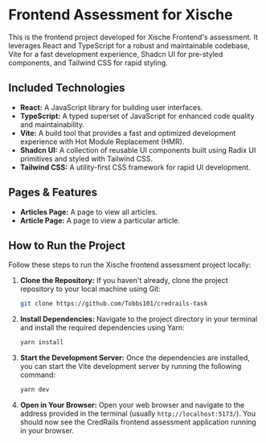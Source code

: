 # Frontend Assessment for Xische

This is the frontend project developed for Xische Frontend's assessment. It leverages React and TypeScript for a robust and maintainable codebase, Vite for a fast development experience, Shadcn UI for pre-styled components, and Tailwind CSS for rapid styling.

## Included Technologies

- **React:** A JavaScript library for building user interfaces.
- **TypeScript:** A typed superset of JavaScript for enhanced code quality and maintainability.
- **Vite:** A build tool that provides a fast and optimized development experience with Hot Module Replacement (HMR).
- **Shadcn UI:** A collection of reusable UI components built using Radix UI primitives and styled with Tailwind CSS.
- **Tailwind CSS:** A utility-first CSS framework for rapid UI development.

## Pages & Features

- **Articles Page:** A page to view all articles.
- **Article Page:** A page to view a particular article.

## How to Run the Project

Follow these steps to run the Xische frontend assessment project locally:

1.  **Clone the Repository:** If you haven't already, clone the project repository to your local machine using Git:

    ```bash
    git clone https://github.com/Tobbs101/credrails-task
    ```

2.  **Install Dependencies:** Navigate to the project directory in your terminal and install the required dependencies using Yarn:

    ```bash
    yarn install
    ```

3.  **Start the Development Server:** Once the dependencies are installed, you can start the Vite development server by running the following command:

    ```bash
    yarn dev
    ```

4.  **Open in Your Browser:** Open your web browser and navigate to the address provided in the terminal (usually `http://localhost:5173/`). You should now see the CredRails frontend assessment application running in your browser.
